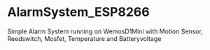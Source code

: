 # AlarmSystem_ESP8266
Simple Alarm System running on WemosD1Mini with Motion Sensor, Reedswitch, Mosfet, Temperature and Batteryvoltage
